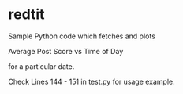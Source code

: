 # redtit

Sample Python code which fetches and plots 

Average Post Score vs Time of Day 

for a particular date.

Check Lines 144 - 151 in test.py for usage example.